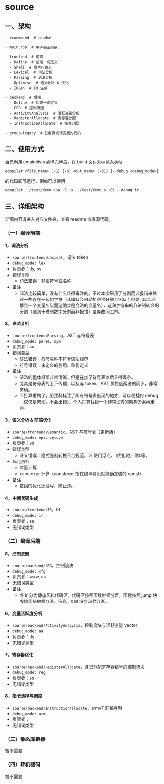 # source

## 一、架构

```shell
- readme.md  # readme

- main.cpp  # 编译器主函数

- frontend  # 前端
  - Define  # 前端一切定义
  - Shell  # 命令行输入
  - Lexical  # 词法分析
  - Parsing  # 语法分析
  - Optimise  # 语义分析 & 优化
  - IRGen  # IR 生成
  
- backend  # 后端
  - Define  # 后端一切定义
  - CFG  # 控制流图
  - ActivityAnalysis  # 活跃变量分析
  - RegisterAllocate  # 寄存器分配
  - InstructionAllocate  # 指令分配

- group-legacy  # 已废弃或待完善的代码
```

## 二、使用方式

自己利用 cmakelists 编译完毕后，在 build 文件夹中输入类似
```shell
compiler <file_name> [-S] [-o] <out_name> [-O1] [--debug <debug_mode>]
```
的代码即可运行，例如可以使用
```shell
compiler ../test/demo.cpp -S -o ../test/demo.s -O1 --debug ir
```


## 三、详细架构

详细内容请进入对应文件夹，查看 readme 或者源代码。

### （一）编译前端

#### 1，词法分析

- `source/frontend/Lexical`，词法 token
- `debug_mode: lex`
- 负责者：tly, ss
- 错误类型
    - 词法错误：非法符号或名称
- 备注
    - 词法比较简单，没有什么值得备注的。不过本次采用了分割而非报错来处理一些连在一起的字符（比如1a会自动加空格分解为1和a；但是int2会理解会一个变量名毕竟这确实是合法的变量名），这和字符串的八进制转义的分割（遇到十进制数字分割而非报错）是异曲同工的。

#### 2，语法分析

- `source/frontend/Parsing`，AST 与符号表
- `debug_mode: parse, sym`
- 负责者：ss
- 错误类型
    - 语法错误：符号名称不符合语法规范
    - 符号错误：未定义的引用、重复定义
- 备注
    - 语法的整体框架非常清晰，但是在加了符号表以后显得很杂。
    - 尤其是符号表的上下传输，以及与 token、AST 属性这两者的同步，非常繁琐。
    - 不打算重构了，用注释标注了所有符号表出现的地方，可以便捷的 debug（仅仅是繁琐，不会出错）。个人打算找到一个非常优秀的架构方案再重构。

#### 3，语义分析 & 前端优化

- `source/frontend/Semantic`，AST 与符号表（更新版）
- `debug_mode: opt, optsym`
- 负责者：ss
- 错误类型
    - 语义错误：隐式强制转换不合规范、% 使用浮点、（优化时）除0等。
- 优化内容
    - 常量计算
    - constexpr 计算（constexpr 指在编译阶段就能确定值的 const）
- 备注
    - 数组的优化还没写，防止炸。

#### 4，中间代码生成

- `source/frontend/IR`，IR
- `debug_mode: ir`
- 负责者：ss
- 无错误类型

### （二）编译后端

#### 5，控制流图

- `source/backend/CFG`，控制流块
- `debug_mode: cfg`
- 负责者：wxw, ss
- 无错误类型
- 备注
  - 将 ir 分为静态区和代码区，代码区按照函数继续分区，函数按照 jump 块和标签块继续分区。注意，call 没有进行分区。

#### 6，变量活跃度分析

- `source/backend/ActivityAnalysis`，控制流块与活跃变量 vector
- `debug_mode: aa`
- 负责者：tly
- 无错误类型

#### 7，寄存器优化

- `source/backend/RegisterAllocate`，含已分配寄存器编号的控制流块
- `debug_mode: reg`
- 负责者：ss
- 无错误类型

#### 8，指令选择与调度

- `source/backend/InstructionAllocate`，armv7 汇编序列
- `debug_mode: arm`
- 负责者：
- 无错误类型

### （三）静态库链接

暂不需要

### （四）转机器码

暂不需要